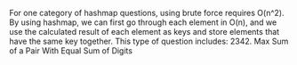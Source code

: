 For one category of hashmap questions, using brute force requires O(n^2). By using hashmap, we can first go through each element in O(n), and we use the calculated result of each element as keys and store elements that have the same key together. This type of question includes: 
2342. Max Sum of a Pair With Equal Sum of Digits